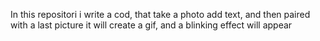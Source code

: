 In this repositori i write a cod, that take a photo add text, and then paired with a last picture it will create a gif, and a blinking effect will appear
